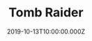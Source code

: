 ---
title: "Tomb Raider"
year: 2018
date: 2019-10-13T10:00:00.000Z
permalink: /almanac/movies/2019-10-13-tomb-raider/index.html
rating: 3
tmdbid: 338970
---